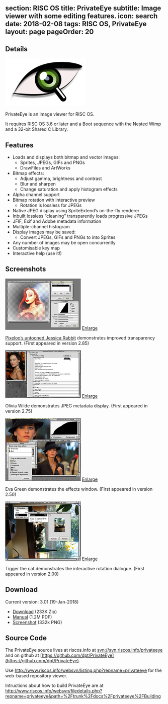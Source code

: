 section: RISC OS
title: PrivateEye
subtitle: Image viewer with some editing features.
icon: search
date: 2018-02-08
tags: RISC OS, PrivateEye
layout: page
pageOrder: 20
----

## Details

<div class="icon">
    <img src="img/privateeye.png">
</div>

PrivateEye is an image viewer for RISC OS.

It requires RISC OS 3.6 or later and a Boot sequence with the Nested Wimp and a 32-bit Shared C Library.

## Features

* Loads and displays both bitmap and vector images:
  * Sprites, JPEGs, GIFs and PNGs
  * DrawFiles and ArtWorks
* Bitmap effects:
  * Adjust gamma, brightness and contrast
  * Blur and sharpen
  * Change saturation and apply histogram effects
* Alpha channel support
* Bitmap rotation with interactive preview
  * Rotation is lossless for JPEGs
* Native JPEG display using SpriteExtend’s on-the-fly renderer
* Inbuilt lossless “cleaning” transparently loads progressive JPEGs
* JFIF, Exif and Adobe metadata information
* Multiple-channel histogram
* Display images may be saved:
  * Convert JPEGs, GIFs and PNGs to into Sprites
* Any number of images may be open concurrently
* Customisable key map
* Interactive help (use it!)
  
## Screenshots

![Screenshot](../software/thumbs/eyesnap4.png)
[Enlarge](../software/eyesnap4.png)

[Pixeloo’s untooned Jessica Rabbit](http://pixeloo.blogspot.com/2008/04/jessica-rabbit-untooned.html) demonstrates improved transparency support. (First appeared in version 2.85)

![Screenshot](../software/thumbs/eyesnap3.png)
[Enlarge](../software/eyesnap3.png)

Olivia Wilde demonstrates JPEG metadata display. (First appeared in version 2.75)

![Screenshot](../software/thumbs/eyesnap2.png)
[Enlarge](../software/eyesnap2.png)

Eva Green demonstrates the effects window. (First appeared in version 2.50)

![Screenshot](../software/thumbs/eyesnap1.png)
[Enlarge](../software/eyesnap1.png)

Tigger the cat demonstrates the interactive rotation dialogue. (First appeared in version 2.00)

## Download

Current version: 3.01 (19-Jan-2018)

* [Download](../software/privateeye301.zip) (233K Zip)
* [Manual](../software/privateeye300manual.pdf) (1.2M PDF)
* [Screenshot](../software/eyesnap4.png) (332k PNG)

## Source Code

The PrivateEye source lives at riscos.info at [svn://svn.riscos.info/privateeye](svn://svn.riscos.info/privateeye) and on github at [https://github.com/dpt/PrivateEye](https://github.com/dpt/PrivateEye).

Use http://www.riscos.info/websvn/listing.php?repname=privateeye for the web-based repository viewer.

Intructions about how to build PrivateEye are at http://www.riscos.info/websvn/filedetails.php?repname=privateeye&path=%2Ftrunk%2Fdocs%2Fprivateeye%2FBuilding

